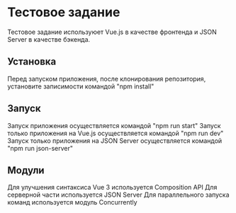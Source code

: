 # Тестовое задание

Тестовое задание используюет Vue.js в качестве фронтенда и JSON Server в качестве бэкенда.

## Установка

Перед запуском приложения, после клонирования репозитория, установите записимости командой "npm install"

## Запуск

Запуск приложения осуществляется командой "npm run start"
Запуск только приложения на Vue.js осуществляется командой "npm run dev"
Запуск только приложения на JSON Server осуществляется командой "npm run json-server"

## Модули

Для улучшения синтаксиса Vue 3 используется Composition API
Для серверной части используется JSON Server
Для параллельного запуска команд используется модуль Concurrently
